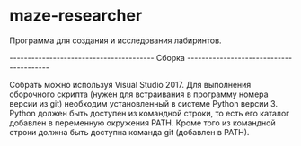 # maze-researcher
Программа для создания и исследования лабиринтов.

---------------------------------------- Сборка ----------------------------------------

Собрать можно используя Visual Studio 2017.
Для выполнения сборочного скрипта (нужен для встраивания в программу номера версии из git)
необходим установленный в системе Python версии 3. Python должен быть доступен из 
командной строки, то есть его каталог добавлен в переменную окружения PATH.
Кроме того из командной строки должна быть доступна команда git (добавлен в PATH).
